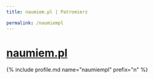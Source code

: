```yaml
---
title: naumiem.pl | Patromierz

permalink: /naumiempl
---
```


# [naumiem.pl](https://patronite.pl/naumiempl)

{% include profile.md name="naumiempl" prefix="n" %}
